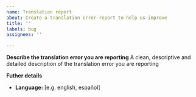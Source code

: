 ```yaml
---
name: Translation report
about: Create a translation error report to help us improve
title: ''
labels: bug
assignees: ''

---
```


**Describe the translation error you are reporting**
A clean, descriptive and detailed description of the translation error you are reporting

**Futher details**
- **Language:** [e.g. english, español]
